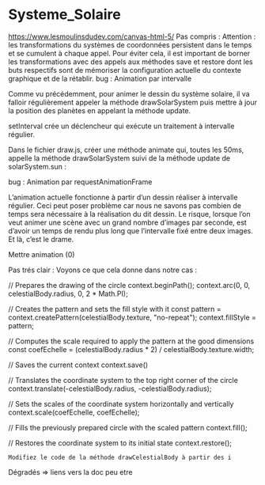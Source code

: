 # Systeme_Solaire

https://www.lesmoulinsdudev.com/canvas-html-5/
Pas compris :
Attention : les transformations du systèmes de coordonnées persistent dans le temps et se cumulent à chaque appel. Pour éviter cela, il est important de borner les transformations avec des appels aux méthodes save et restore dont les buts respectifs sont de mémoriser la configuration actuelle du contexte graphique et de la rétablir.
bug :
Animation par intervalle

Comme vu précédemment, pour animer le dessin du système solaire, il va falloir régulièrement appeler la méthode drawSolarSystem puis mettre à jour la position des planètes en appelant la méthode update.

setInterval crée un déclencheur qui exécute un traitement à intervalle régulier.

Dans le fichier draw.js, créer une méthode animate qui, toutes les 50ms, appelle la méthode drawSolarSystem suivi de la méthode update de solarSystem.sun :

bug :
Animation par requestAnimationFrame

L’animation actuelle fonctionne à partir d’un dessin réaliser à intervalle régulier. Ceci peut poser problème car nous ne savons pas combien de temps sera nécessaire à la réalisation du dit dessin. Le risque, lorsque l’on veut animer une scène avec un grand nombre d’images par seconde, est d’avoir un temps de rendu plus long que l’intervalle fixé entre deux images. Et là, c’est le drame.

Mettre animation (0)

Pas trés clair :
Voyons ce que cela donne dans notre cas :

// Prepares the drawing of the circle
context.beginPath();
context.arc(0, 0, celestialBody.radius, 0, 2 \* Math.PI);

// Creates the pattern and sets the fill style with it
const pattern = context.createPattern(celestialBody.texture, "no-repeat");
context.fillStyle = pattern;

// Computes the scale required to apply the pattern at the good dimensions
const coefEchelle = (celestialBody.radius \* 2) / celestialBody.texture.width;

// Saves the current context
context.save()

// Translates the coordinate system to the top right corner of the circle
context.translate(-celestialBody.radius, -celestialBody.radius);

// Sets the scales of the coordinate system horizontally and vertically
context.scale(coefEchelle, coefEchelle);

// Fills the previously prepared circle with the scaled pattern
context.fill();

// Restores the coordinate system to its initial state
context.restore();

    Modifiez le code de la méthode drawCelestialBody à partir des i

Dégradés => liens vers la doc peu etre
